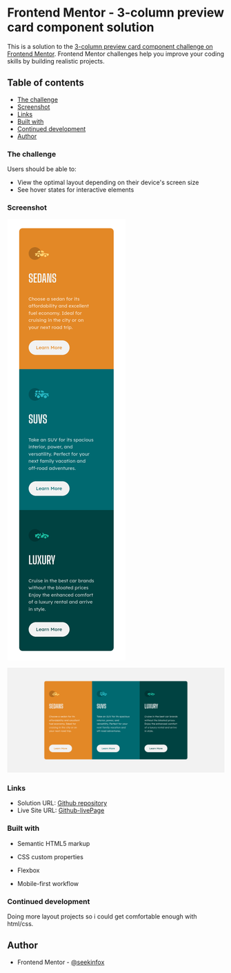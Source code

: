 # Frontend Mentor - 3-column preview card component solution

This is a solution to the [3-column preview card component challenge on Frontend Mentor](https://www.frontendmentor.io/challenges/3column-preview-card-component-pH92eAR2-). Frontend Mentor challenges help you improve your coding skills by building realistic projects. 

## Table of contents

  - [The challenge](#the-challenge)
  - [Screenshot](#screenshot)
  - [Links](#links)
  - [Built with](#built-with)
  - [Continued development](#continued-development)
  - [Author](#author)


### The challenge

Users should be able to:

- View the optimal layout depending on their device's screen size
- See hover states for interactive elements

### Screenshot

![mobile view](https://raw.githubusercontent.com/seekinfox/3-Column-Preview-Card-Component-/main/Screenshot_2021-08-29%20Frontend%20Mentor%203-column%20preview%20card%20component(1).png)

![laptop view](https://raw.githubusercontent.com/seekinfox/3-Column-Preview-Card-Component-/main/Screenshot_2021-08-29%20Frontend%20Mentor%203-column%20preview%20card%20component.png)

### Links

- Solution URL: [Github repository](https://github.com/seekinfox/3-Column-Preview-Card-Component-)
- Live Site URL: [Github-livePage](https://seekinfox.github.io/3-Column-Preview-Card-Component-/)

### Built with

- Semantic HTML5 markup
- CSS custom properties
- Flexbox

- Mobile-first workflow

### Continued development

Doing more layout projects so i could get comfortable enough with html/css.


## Author

- Frontend Mentor - [@seekinfox](https://www.frontendmentor.io/profile/seekinfox)


